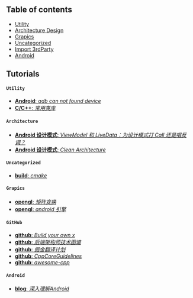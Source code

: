 ## Table of contents

* [Utility](#utility)
* [Architecture Design](#architecture)
* [Grapics](#grapics)
* [Uncategorized](#uncategorized)
* [Import 3rdParty](#github)
* [Android](#android)

## Tutorials

#### `Utility`
* [**Android**: _adb can not found device_](https://www.linuxquestions.org/questions/ubuntu-63/ubuntu-connect-to-android-with-adb-cannot-see-it-please-help-942129/
)
* [**C/C++**: _常用类库_](https://www.cnblogs.com/chunlinge/p/3435561.html)

#### `Architecture`
* [**Android 设计模式**: _ViewModel 和 LiveData：为设计模式打 Call 还是唱反调？_](https://juejin.im/post/5a040585f265da43346f5d57)
* [**Android 设计模式**: _Clean Architecture_](https://8thlight.com/blog/uncle-bob/2012/08/13/the-clean-architecture.html)



#### `Uncategorized`
* [**build**: _cmake_](https://gitlab.kitware.com/cmake/community/wikis/home)

#### `Grapics`
* [**opengl**: _矩阵变换_](http://zhangwenli.com/blog/2015/08/28/opengl-matrix-transformations/)
* [**opengl**: _android 引擎_](https://blog.csdn.net/luofeixiongsix/article/details/72461391/)

#### `GitHub`
* [**github**: _Build your own x_](https://github.com/danistefanovic/build-your-own-x)
* [**github**: _后端架构师技术图谱_](https://github.com/xingshaocheng/architect-awesome)
* [**github**: _掘金翻译计划_](https://github.com/xitu/gold-miner)
* [**github**: _CppCoreGuidelines_](https://github.com/isocpp/CppCoreGuidelines)
* [**github**: _awesome-cpp_](https://github.com/fffaraz/awesome-cpp)

#### `Android`
* [**blog**: _深入理解Android_](https://blog.csdn.net/innost)
